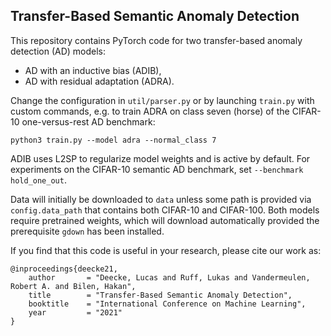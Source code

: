## Transfer-Based Semantic Anomaly Detection

This repository contains PyTorch code for two transfer-based anomaly detection (AD) models:

- AD with an inductive bias (ADIB),
- AD with residual adaptation (ADRA).

Change the configuration in `util/parser.py` or by launching `train.py` with custom commands, e.g. to train ADRA on class seven (horse) of the CIFAR-10 one-versus-rest AD benchmark:

`python3 train.py --model adra --normal_class 7`

ADIB uses L2SP to regularize model weights and is active by default. For experiments on the CIFAR-10 semantic AD benchmark, set `--benchmark hold_one_out`.

Data will initially be downloaded to `data` unless some path is provided via `config.data_path` that contains both CIFAR-10 and CIFAR-100. Both models require pretrained weights, which will download automatically provided the prerequisite `gdown` has been installed.

If you find that this code is useful in your research, please cite our work as:

```
@inproceedings{deecke21,
    author       = "Deecke, Lucas and Ruff, Lukas and Vandermeulen, Robert A. and Bilen, Hakan",
    title        = "Transfer-Based Semantic Anomaly Detection",
    booktitle    = "International Conference on Machine Learning",
    year         = "2021"
}
```

